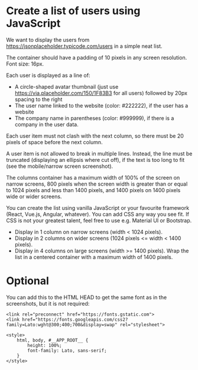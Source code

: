 # Create a list of users using JavaScript
We want to display the users from https://jsonplaceholder.typicode.com/users in a simple neat list. 

The container should have a padding of 10 pixels in any screen resolution.
Font size: 16px.

Each user is displayed as a line of:

- A circle-shaped avatar thumbnail (just use https://via.placeholder.com/150/1F83B3 for all users) followed by 20px spacing to the right
- The user name linked to the website (color: #222222), if the user has a website
- The company name in parentheses (color: #999999), if there is a company in the user data.

Each user item must not clash with the next column, so there must be 20 pixels of space before the next column.

A user item is not allowed to break in multiple lines. Instead, the line must be truncated (displaying an ellipsis where cut off), if the text is too long to fit (see the mobile/narrow screen screenshot).

The columns container has a maximum width of 100% of the screen on narrow screens, 800 pixels when the screen width is greater than or equal to 1024 pixels and less than 1400 pixels, and 1400 pixels on 1400 pixels wide or wider screens.


You can create the list using vanilla JavaScript or your favourite framework (React, Vue.js, Angular, whatever). You can add CSS any way you see fit. If CSS is not your greatest talent, feel free to use e.g. Material UI  or Bootstrap.

- Display in 1 column on narrow screens (width < 1024 pixels).
- Display in 2 columns on wider screens (1024 pixels <= width < 1400 pixels).
- Display in 4 columns on large screens (width >= 1400 pixels). Wrap the list in a centered container with a maximum width of 1400 pixels.


# Optional

You can add this to the HTML HEAD to get the same font as in the screenshots, but it is not required:

```
<link rel="preconnect" href="https://fonts.gstatic.com">
<link href="https://fonts.googleapis.com/css2?family=Lato:wght@300;400;700&display=swap" rel="stylesheet">

<style>
    html, body, #__APP_ROOT__ {
        height: 100%;
        font-family: Lato, sans-serif;
    }
</style>
```

